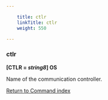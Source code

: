 ```yaml
---

    title: ctlr
    linkTitle: ctlr
    weight: 550

---
```

<span id="ctlr"></span>

### ctlr

**\[CTLR = *string8*\] OS**

Name of the communication controller.

[Return to Command index](../../)
